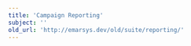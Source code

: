 ```yaml
---
title: 'Campaign Reporting'
subject: ''
old_url: 'http://emarsys.dev/old/suite/reporting/'
---
```


